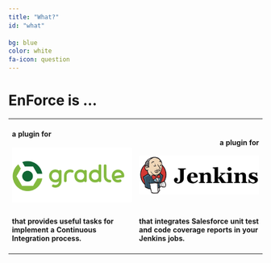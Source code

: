 ```yaml
---
title: "What?"
id: "what"

bg: blue
color: white
fa-icon: question
---
```


# EnForce is ...

<table style="width:100%">
<tr>
<td width="50%">
<h4>a plugin for</h4>
<img src="img/gradle.png" alt="Gradle Logo">
</td>
<td width="50%">
<span style="display: block;text-align: right;width: 100%;">
<h4>a plugin for</h4>
<img src="img/jenkins.png" alt="Gradle Logo">
</span>
</td>

</tr>
<tr>
<td width="50%">
<h4>that provides useful tasks for implement a Continuous Integration process.</h4>
</td>
<td width="50%">
<h4>that integrates Salesforce unit test and code coverage reports in your Jenkins jobs.</h4>
</td>
<tr>
</table>